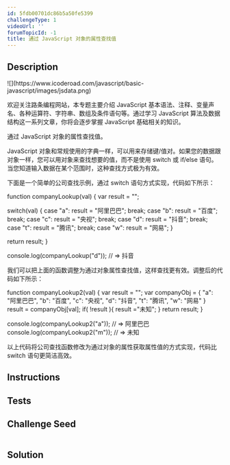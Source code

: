 ```yaml
---
id: 5fdb00701dc86b5a50fe5399
challengeType: 1
videoUrl: ''
forumTopicId: -1
title: 通过 JavaScript 对象的属性查找值
---
```


## Description
<section id='description'>
![](https://www.icoderoad.com/javascript/basic-javascript/images/jsdata.png)

欢迎关注路条编程网站，本专题主要介绍 JavaScript 基本语法、注释、变量声名、各种运算符、字符串、数组及条件语句等。通过学习 JavaScript 算法及数据结构这一系列文章，你将会逐步掌握 JavaScript 基础相关的知识。
	
通过 JavaScript 对象的属性查找值。

JavaScript 对象和常规使用的字典一样，可以用来存储键/值对。如果您的数据跟对象一样，您可以用对象来查找想要的值，而不是使用 switch 或 if/else 语句。当您知道输入数据在某个范围时，这种查找方式极为有效。

下面是一个简单的公司查找示例，通过 switch 语句方式实现，代码如下所示：

function companyLookup(val) {
  var result = "";

  switch(val) {
    case "a":
      result = "阿里巴巴";
      break;
    case "b":
      result = "百度";
      break;
    case "c":
      result = "央视";
      break;
    case "d":
      result = "抖音";
      break;
    case "t":
      result = "腾讯";
      break;
    case "w":
      result = "网易";
  }

  return result;
}

console.log(companyLookup("d")); // => 抖音

我们可以把上面的函数调整为通过对象属性查找值，这样查找更有效。调整后的代码如下所示：

function companyLookup2(val) {
  var result = "";
  var companyObj = {
  	"a": "阿里巴巴",
  	"b": "百度",
  	"c": "央视",
  	"d": "抖音",
  	"t": "腾讯",
  	"w": "网易"
 }
 result = companyObj[val];
 if( !result ){
 	result ="未知";
 }
  return result;
}

console.log(companyLookup2("a")); // => 阿里巴巴
console.log(companyLookup2("m")); // => 未知

以上代码将公司查找函数修改为通过对象的属性获取属性值的方式实现，代码比 switch 语句更简洁高效。

</section>

## Instructions
<section id='instructions'>

</section>

## Tests
<section id='tests'>

</section>

## Challenge Seed
<section id='challengeSeed'>

<div id='js-seed'>

```js

```

</div>



</section>

## Solution
<section id='solution'>


</section>
